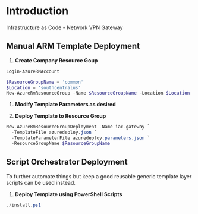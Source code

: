 # Introduction

Infrastructure as Code - Network VPN Gateway

## Manual ARM Template Deployment

1. __Create Company Resource Goup__

```powershell
Login-AzureRMAccount

$ResourceGroupName = 'common'
$Location = 'southcentralus'
New-AzureRmResourceGroup -Name $ResourceGroupName -Location $Location
```

1. __Modify Template Parameters as desired__

1. __Deploy Template to Resource Group__

```powershell
New-AzureRmResourceGroupDeployment -Name iac-gateway `
  -TemplateFile azuredeploy.json `
  -TemplateParameterFile azuredeploy.parameters.json `
  -ResourceGroupName $ResourceGroupName
```

## Script Orchestrator Deployment

To further automate things but keep a good reusable generic template layer scripts can be used instead.

1. __Deploy Template using PowerShell Scripts__

```powershell
./install.ps1
```
